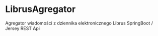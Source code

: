 # LibrusAgregator

Agregator wiadomości z dziennika elektronicznego Librus
SpringBoot / Jersey REST Api
